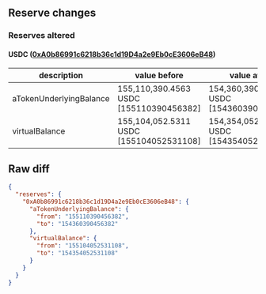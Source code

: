 ## Reserve changes

### Reserves altered

#### USDC ([0xA0b86991c6218b36c1d19D4a2e9Eb0cE3606eB48](https://etherscan.io/address/0xA0b86991c6218b36c1d19D4a2e9Eb0cE3606eB48))

| description | value before | value after |
| --- | --- | --- |
| aTokenUnderlyingBalance | 155,110,390.4563 USDC [155110390456382] | 154,360,390.4563 USDC [154360390456382] |
| virtualBalance | 155,104,052.5311 USDC [155104052531108] | 154,354,052.5311 USDC [154354052531108] |


## Raw diff

```json
{
  "reserves": {
    "0xA0b86991c6218b36c1d19D4a2e9Eb0cE3606eB48": {
      "aTokenUnderlyingBalance": {
        "from": "155110390456382",
        "to": "154360390456382"
      },
      "virtualBalance": {
        "from": "155104052531108",
        "to": "154354052531108"
      }
    }
  }
}
```